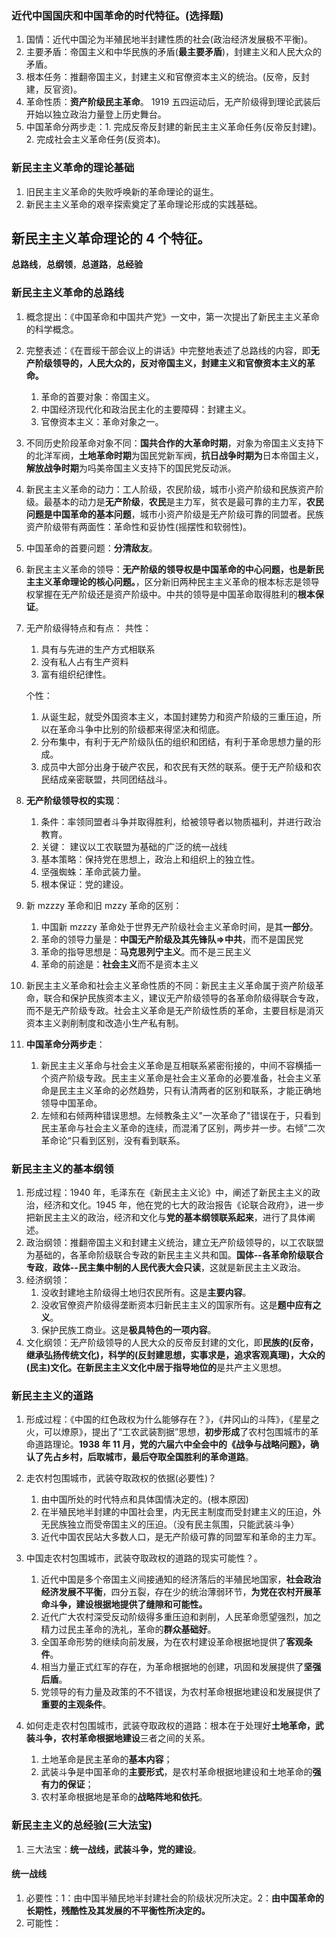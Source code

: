 ### 近代中国国庆和中国革命的时代特征。(选择题)

1. 国情：近代中国沦为半殖民地半封建性质的社会(政治经济发展极不平衡)。
2. 主要矛盾：帝国主义和中华民族的矛盾(**最主要矛盾**)，封建主义和人民大众的矛盾。
3. 根本任务：推翻帝国主义，封建主义和官僚资本主义的统治。(反帝，反封建，反官资)。
4. 革命性质：**资产阶级民主革命**。 1919 五四运动后，无产阶级得到理论武装后开始以独立政治力量登上历史舞台。
5. 中国革命分两步走：1. 完成反帝反封建的新民主主义革命任务(反帝反封建)。 2. 完成社会主义革命任务(反资本)。

### 新民主主义革命的理论基础

1. 旧民主主义革命的失败呼唤新的革命理论的诞生。
2. 新民主主义革命的艰辛探索奠定了革命理论形成的实践基础。

## 新民主主义革命理论的 4 个特征。

**总路线**，**总纲领**，**总道路**，**总经验**

### 新民主主义革命的总路线

1. 概念提出：《中国革命和中国共产党》一文中，第一次提出了新民主主义革命的科学概念。
2. 完整表述：《在晋绥干部会议上的讲话》中完整地表述了总路线的内容，即**无产阶级领导的，人民大众的，反对帝国主义，封建主义和官僚资本主义的革命。**
   1. 革命的首要对象：帝国主义。
   2. 中国经济现代化和政治民主化的主要障碍：封建主义。
   3. 官僚资本主义：革命对象之一。
3. 不同历史阶段革命对象不同：**国共合作的大革命时期**，对象为帝国主义支持下的北洋军阀，**土地革命时期**为国民党新军阀，**抗日战争时期为**日本帝国主义，**解放战争时期**为吗美帝国主义支持下的国民党反动派。
4. 新民主主义革命的动力：工人阶级，农民阶级，城市小资产阶级和民族资产阶级。最基本的动力是**无产阶级**，**农民**是主力军，贫农是最可靠的主力军，**农民问题是中国革命的基本问题**，城市小资产阶级是无产阶级可靠的同盟者。民族资产阶级带有两面性：革命性和妥协性(摇摆性和软弱性)。
5. 中国革命的首要问题：**分清敌友**。
6. 新民主主义革命的领导：**无产阶级的领导权是中国革命的中心问题，也是新民主主义革命理论的核心问题。**，区分新旧两种民主主义革命的根本标志是领导权掌握在无产阶级还是资产阶级中。中共的领导是中国革命取得胜利的**根本保证**。
7. 无产阶级得特点和有点：
   共性：

   1. 具有与先进的生产方式相联系
   2. 没有私人占有生产资料
   3. 富有组织纪律性。

   个性：

   1. 从诞生起，就受外国资本主义，本国封建势力和资产阶级的三重压迫，所以在革命斗争中比别的阶级都来得坚决和彻底。
   2. 分布集中，有利于无产阶级队伍的组织和团结，有利于革命思想力量的形成。
   3. 成员中大部分出身于破产农民，和农民有天然的联系。便于无产阶级和农民结成亲密联盟，共同团结战斗。

8. **无产阶级领导权的实现**：
   1. 条件：率领同盟者斗争并取得胜利，给被领导者以物质福利，并进行政治教育。
   2. 关键： 建议以工农联盟为基础的广泛的统一战线
   3. 基本策略：保持党在思想上，政治上和组织上的独立性。
   4. 坚强蜘蛛：革命武装力量。
   5. 根本保证：党的建设。
9. 新 mzzzy 革命和旧 mzzy 革命的区别：
   1. 中国新 mzzzy 革命处于世界无产阶级社会主义革命时间，是其**一部分**。
   2. 革命的领导力量是：**中国无产阶级及其先锋队=>中共**，而不是国民党
   3. 革命的指导思想是：**马克思列宁主义**。而不是三民主义
   4. 革命的前途是：**社会主义**而不是资本主义
10. 新民主主义革命和社会主义革命性质的不同：新民主主义革命属于资产阶级革命，联合和保护民族资本主义，建议无产阶级领导的各革命阶级得联合专政，而不是无产阶级专政。社会主义革命是无产阶级性质的革命，主要目标是消灭资本主义剥削制度和改造小生产私有制。
11. **中国革命分两步走**：
    1. 新民主主义革命与社会主义革命是互相联系紧密衔接的，中间不容横插一个资产阶级专政。民主主义革命是社会主义革命的必要准备，社会主义革命是民主主义革命的必然趋势，只有认清两者的区别和联系，才能正确地领导中国革命。
    2. 左倾和右倾两种错误思想。左倾教条主义"一次革命了"错误在于，只看到民主革命与社会主义革命的连续，而混淆了区别，两步并一步。右倾”二次革命论“只看到区别，没有看到联系。

### 新民主主义的基本纲领

1. 形成过程：1940 年，毛泽东在《新民主主义论》中，阐述了新民主主义的政治，经济和文化。1945 年，他在党的七大的政治报告《论联合政府》，进一步把新民主主义的政治，经济和文化与**党的基本纲领联系起来**，进行了具体阐述。
2. 政治纲领：推翻帝国主义和封建主义统治，建立无产阶级领导的，以工农联盟为基础的，各革命阶级联合专政的新民主主义共和国。**国体--各革命阶级联合专政**，**政体--民主集中制的人民代表大会只读**，这就是新民主主义政治。
3. 经济纲领：
   1. 没收封建地主阶级得土地归农民所有。这是**主要内容**。
   2. 没收官僚资产阶级得垄断资本归新民主主义的国家所有。这是**题中应有之义**。
   3. 保护民族工商业。这是**极具特色的一项内容**。
4. 文化纲领：无产阶级领导的人民大众的反帝反封建的文化，即**民族的(反帝，继承弘扬传统文化)，科学的(反封建思想，实事求是，追求客观真理)，大众的(民主)**文化。在新民主主义文化中居于**指导地位的**是共产主义思想。

### 新民主主义的道路

1. 形成过程：《中国的红色政权为什么能够存在？》，《井冈山的斗阵》，《星星之火，可以燎原》，提出了“工农武装割据”思想，**初步形成**了农村包围城市的革命道路理论。**1938 年 11 月，党的六届六中全会中的《战争与战略问题》，确认了先占乡村，后取城市，最后夺取全国胜利的革命道路**。
2. 走农村包围城市，武装夺取政权的依据(必要性)？
   1. 由中国所处的时代特点和具体国情决定的。(根本原因)
   2. 在半殖民地半封建的中国社会里，内无民主制度而受封建主义的压迫，外无民族独立而受帝国主义的压迫。（没有民主氛围，只能武装斗争）
   3. 近代中国农民站大多数人口，是无产阶级可靠的同盟军和革命的主力军。
3. 中国走农村包围城市，武装夺取政权的道路的现实可能性？。
   1. 近代中国是多个帝国主义间接通知的经济落后的半殖民地国家，**社会政治经济发展不平衡**，四分五裂，存在少的统治薄弱环节，**为党在农村开展革命斗争，建设根据地提供了缝隙和可能性。**
   2. 近代广大农村深受反动阶级得多重压迫和剥削，人民革命愿望强烈，加之精力过民主革命的洗礼，革命的**群众基础好**。
   3. 全国革命形势的继续向前发展，为在农村建设革命根据地提供了**客观条件**。
   4. 相当力量正式红军的存在，为革命根据地的创建，巩固和发展提供了**坚强后盾**。
   5. 党领导的有力量及政策的不不错误，为农村革命根据地建设和发展提供了**重要的主观条件**。
4. 如何走走农村包围城市，武装夺取政权的道路：根本在于处理好**土地革命，武装斗争，农村革命根据地建设**三者之间的关系。

   1. 土地革命是民主革命的**基本内容**；
   2. 武装斗争是中国革命的**主要形式**，是农村革命根据地建设和土地革命的**强有力的保证**；
   3. 农村革命根据地是革命的**战略阵地和依托**。

### 新民主主义的总经验(三大法宝)

1. 三大法宝：**统一战线，武装斗争，党的建设**。

#### 统一战线

1. 必要性：1：由中国半殖民地半封建社会的阶级状况所决定。2：**由中国革命的长期性，残酷性及其发展的不平衡性所决定的。**
2. 可能性：
